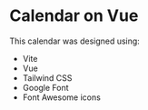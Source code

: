 # Calendar on Vue

This calendar was designed using:

- Vite
- Vue
- Tailwind CSS
- Google Font
- Font Awesome icons

